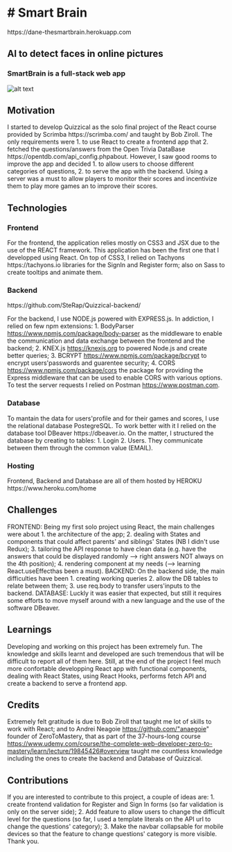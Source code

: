 <h1># Smart Brain</h1>
https://dane-thesmartbrain.herokuapp.com

<h2>AI to detect faces in online pictures </h2>
<h3>SmartBrain is a full-stack web app</h3>


![alt text](src/Media/app_preview.png)

<h2>Motivation</h2>
I started to develop Quizzical as the solo final project of the React course provided by Scrimba https://scrimba.com/ and taught by Bob Ziroll. 
The only requirements were 1. to use React to create a frontend app that 2. fetched the questions/answers from the Open Trivia DataBase https://opentdb.com/api_config.phpabout. However, I saw good rooms to improve the app and decided 1. to allow users to choose different categories of questions, 2. to serve the app with the backend. Using a server was a must to allow players to monitor their scores and incentivize them to play more games an to improve their scores. 

<h2>Technologies</h2>
<h3>Frontend</h3>
For the frontend, the application relies mostly on CSS3 and JSX due to the use of the REACT framework. This application has been the first one that I developped using React. 
On top of CSS3, I relied on Tachyons https://tachyons.io libraries for the SignIn and Register form; also on Sass to create tooltips and animate them. 

<h3>Backend</h3>
https://github.com/SteRap/Quizzical-backend/

For the backend, I use NODE.js powered with EXPRESS.js. In addiction, I relied on few npm extensions: 1. BodyParser https://www.npmjs.com/package/body-parser as the middleware to enable the communication and data exchange between the frontend and the backend; 2. KNEX.js https://knexjs.org to powered Node.js and create better queries; 3. BCRYPT https://www.npmjs.com/package/bcrypt to encrypt users'passwords and guarentee security; 4. CORS https://www.npmjs.com/package/cors the package for providing the Express middleware that can be used to enable CORS with various options.
To test the server requests I relied on Postman https://www.postman.com. 

<h3>Database</h3> 
To mantain the data for users'profile and for their games and scores, I use the relational database PostegreSQL. To work better with it I relied on the database tool DBeaver https://dbeaver.io. On the matter, I structured the database by creating to tables: 1. Login 2. Users. They communicate between them through the common value (EMAIL). 

<h3>Hosting</h3>
Frontend, Backend and Database are all of them hosted by HEROKU https://www.heroku.com/home

<h2>Challenges</h2>
FRONTEND: Being my first solo project using React, the main challenges were about 1. the architecture of the app; 2. dealing with States and components that could affect parents' and siblings' States (NB I didn't use Redux); 3. tailoring the API response to have clean data (e.g. have the answers that could be displayed randomly --> right answers NOT always on the 4th position); 4. rendering component at my needs (--> learning React.useEffecthas been a must). 
BACKEND: On the backend side, the main difficulties have been 1. creating working queries 2. allow the DB tables to relate between them; 3. use req.body to transfer users'inputs to the backend. 
DATABASE: Luckly it was easier that expected, but still it requires some efforts to move myself around with a new language and the use of the software DBeaver. 

<h2>Learnings</h2>  

Developing and working on this project has been extremely fun. The knowledge and skills learnt and developed are such tremendous that will be difficult to report all of them here. Still, at the end of the project I feel much more confortable developping React app with functional components, dealing with React States, using React Hooks, performs fetch API and create a backend to serve a frontend app.

<h2>Credits</h2>

Extremely felt gratitude is due to Bob Ziroll that taught me lot of skills to work with React; and to Andrei Neagoie https://github.com/"anaegoie" founder of ZeroToMastery, that as part of the 37-hours-long course https://www.udemy.com/course/the-complete-web-developer-zero-to-mastery/learn/lecture/19845426#overview taught me countless knowledge including the ones to create the backend and Database of Quizzical. 

<h2>Contributions</h2>

If you are interested to contribute to this project, a couple of ideas are: 1. create frontend validation for Register and Sign In forms (so far validation is only on the server side); 2. Add feature to allow users to change the difficult level for the questions (so far, I used a template literals on the API url to change the questions' category); 3. Make the navbar collapsable for mobile devices so that the feature to change questions' category is more visible. Thank you.
